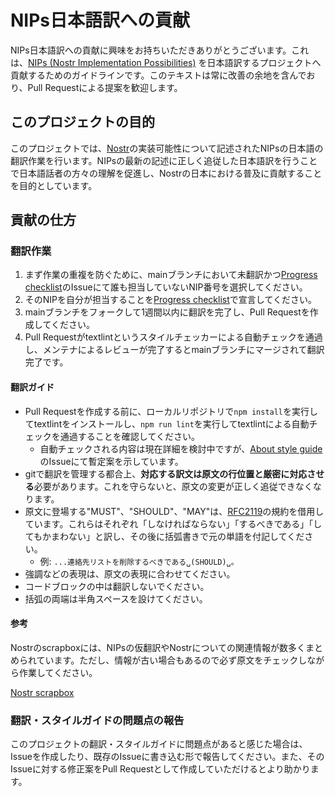 # NIPs日本語訳への貢献

NIPs日本語訳への貢献に興味をお持ちいただきありがとうございます。これは、[NIPs (Nostr Implementation Possibilities)](https://github.com/nostr-protocol/nips) を日本語訳するプロジェクトへ貢献するためのガイドラインです。このテキストは常に改善の余地を含んでおり、Pull Requestによる提案を歓迎します。

## このプロジェクトの目的

このプロジェクトでは、[Nostr](https://github.com/nostr-protocol/nostr)の実装可能性について記述されたNIPsの日本語の翻訳作業を行います。NIPsの最新の記述に正しく追従した日本語訳を行うことで日本語話者の方々の理解を促進し、Nostrの日本における普及に貢献することを目的としています。

## 貢献の仕方

### 翻訳作業

1. まず作業の重複を防ぐために、mainブランチにおいて未翻訳かつ[Progress checklist](https://github.com/nostr-jp/nips-ja/issues/1)のIssueにて誰も担当していないNIP番号を選択してください。
2. そのNIPを自分が担当することを[Progress checklist](https://github.com/nostr-jp/nips-ja/issues/1)で宣言してください。
3. mainブランチをフォークして1週間以内に翻訳を完了し、Pull Requestを作成してください。
4. Pull Requestがtextlintというスタイルチェッカーによる自動チェックを通過し、メンテナによるレビューが完了するとmainブランチにマージされて翻訳完了です。

#### 翻訳ガイド

- Pull Requestを作成する前に、ローカルリポジトリで`npm install`を実行してtextlintをインストールし、`npm run lint`を実行してtextlintによる自動チェックを通過することを確認してください。
  - 自動チェックされる内容は現在詳細を検討中ですが、[About style guide](https://github.com/nostr-jp/nips-ja/issues/6)のIssueにて暫定案を示しています。
- gitで翻訳を管理する都合上、**対応する訳文は原文の行位置と厳密に対応させる**必要があります。これを守らないと、原文の変更が正しく追従できなくなります。
- 原文に登場する"MUST"、"SHOULD"、"MAY"は、[RFC2119](https://datatracker.ietf.org/doc/html/rfc2119)の規約を借用しています。これらはそれぞれ「しなければならない」「するべきである」「してもかまわない」と訳し、その後に括弧書きで元の単語を付記してください。
  - 例: `...連絡先リストを削除するべきである␣(SHOULD)␣。`
- 強調などの表現は、原文の表現に合わせてください。
- コードブロックの中は翻訳しないでください。
- 括弧の両端は半角スペースを設けてください。

#### 参考

Nostrのscrapboxには、NIPsの仮翻訳やNostrについての関連情報が数多くまとめられています。ただし、情報が古い場合もあるので必ず原文をチェックしながら作業してください。

[Nostr scrapbox](https://scrapbox.io/nostr/)

### 翻訳・スタイルガイドの問題点の報告

このプロジェクトの翻訳・スタイルガイドに問題点があると感じた場合は、Issueを作成したり、既存のIssueに書き込む形で報告してください。また、そのIssueに対する修正案をPull Requestとして作成していただけるとより助かります。
